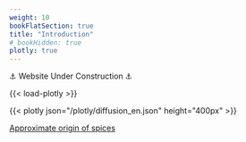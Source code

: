```yaml
---
weight: 10
bookFlatSection: true
title: "Introduction"
# bookHidden: true
plotly: true
---
```


⚓ Website Under Construction ⚓

{{< load-plotly >}}
<!-- {{< plotly json="/plotly/test.json" height="400px" >}} -->

{{< plotly json="/plotly/diffusion_en.json" height="400px" >}}

[Approximate origin of spices](distribution.html)

